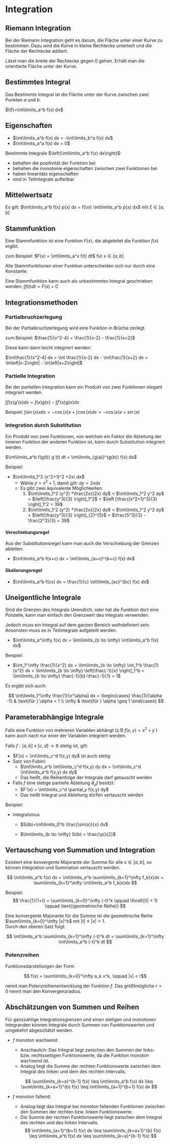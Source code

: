 # Integration

## Riemann Integration

Bei der Riemann Integration geht es darum, die Fläche unter einer Kurve zu bestimmen. Dazu wird die Kurve in kleine Rechtecke unterteilt und die Fläche der Rechtecke addiert.

Lässt man die breite der Rechtecke gegen 0 gehen. Erhält man die orientierte Fläche unter der Kurve.

## Bestimmtes Integral

Das Bestimmte Integral ist die Fläche unter der Kurve zwischen zwei Punkten $a$ und $b$.

$I(f)=\int\limits_a^b f(x) dx$

## Eigenschaften

- $\int\limits_a^b f(x) dx = -\int\limits_b^a f(x) dx$
- $\int\limits_a^a f(x) dx = 0$

Bestimmte Integrale $\left(\int\limits_a^b f(x) dx\right)$:

- behalten die positivität der Funktion bei
- behalten die monotonie eigenschaften zwischen zwei Funktionen bei
- haben linearitäts eigenschaften
- sind in Teilintegrale aufteilbar

## Mittelwertsatz

Es gilt: $\int\limits_a^b f(x) p(x) dx = f(\xi) \int\limits_a^b p(x) dx$ mit $\xi \in [a,b]$

## Stammfunktion

Eine Stammfunktion ist eine Funktion $F(x)$, die abgeleitet die Funktion $f(x)$ ergibt.

zum Beispiel: $F(x) = \int\limits_a^x f(t) dt$ für $x \in [a,b]$

Alle Stammfunktionen einer Funktion unterscheiden sich nur durch eine Konstante.

Eine Stammfunktion kann auch als unbestimmtes Integral geschrieben werden: $\int f(t) dt = F(x) + C$

## Integrationsmethoden

### Partialbruchzerlegung

Bei der Partialbruchzerlegung wird eine Funktion in Brüche zerlegt.

zum Beispiel: $\frac{1}{x^2-4} = \frac{1}{x-2} - \frac{1}{x+2}$

Diese kann dann leicht integriert werden:

$\int\frac{1}{x^2-4} dx = \int \frac{1}{x-2} dx - \int\frac{1}{x+2} dx = \ln\left|x-2\right| - \ln\left|x+2\right|$

### Partielle Integration

Bei der partiellen Integration kann ein Produkt von zwei Funktionen elegant integriert werden.

$\int f(x) g'(x) dx = f(x) g(x) - \int f'(x) g(x) dx$

Beispiel: $\int \sin(x) x dx = -\cos(x) x + \int \cos(x) dx = -\cos(x) x + \sin(x)$

### Integration durch Substitution

Ein Produkt von zwei Funktionen, von welchen ein Faktor die Ableitung der inneren Funktion der anderen Funktion ist, kann durch Substitution integriert werden.

$\int\limits_a^b f(g(t)) g'(t) dt = \int\limits_{g(a)}^{g(b)} f(x) dx$

Beispiel:

- $\int\limits_1^2 (x^2+1)^2 *2x\ dx$
  - Wähle $y=x^2+1$, damit gilt: $dy=2x dx$
  - Es gibt zwei äquivalente Möglichkeiten:
      1. $\int\limits_1^2 (y^2) *\frac{2x}{2x} dy$ = $\int\limits_1^2 y^2 dy$ = $\left[\frac{y^3}{3} \right]_1^2$ = $\left [\frac{(x^2+1)^3}{3} \right]_1^2 = 39$
      2. $\int\limits_1^2 (y^2) *\frac{2x}{2x} dy$ = $\int\limits_1^2 y^2 dy$ = $\left[\frac{y^3}{3} \right]_{2}^{5}$ = $\frac{5^3}{3} - \frac{2^3}{3} = 39$

#### Verschiebungsregel

Aus der Substitutionsregel kann man auch die Verschiebung der Grenzen ableiten:

- $\int\limits_a^b f(x+c) dx = \int\limits_{a+c}^{b+c} f(x) dx$

#### Skalierungsregel

- $\int\limits_a^b f(cx) dx = \frac{1}{c} \int\limits_{ac}^{bc} f(x) dx$

## Uneigentliche Integrale

Sind die Grenzen des Integrals Unendlich, oder hat die Funktion dort eine Polstelle, kann man einfach den Grenzwert des Integrals
verwenden.

Jedoch muss ein Integral auf dem ganzen Bereich wolhdefiniert sein. Ansonsten muss es in Teilintegrale aufgeteilt werden.

- $\int\limits_a^\infty f(x) dx = \lim\limits_{b \to \infty} \int\limits_a^b f(x) dx$

Beispiel:

- $\int_1^\infty \frac{1}{x^2} dx = \lim\limits_{b \to \infty} \int_1^b \frac{1}{x^2} dx = \lim\limits_{b \to \infty} \left[\frac{-1}{x} \right]_1^b = \lim\limits_{b \to \infty} \frac{-1}{b}-\frac{-1}{1} = 1$

Es ergibt sich auch:

$$
\int\limits_1^\infty \frac{1}{x^\alpha} dx =
 \begin{cases}
    \frac{1}{\alpha -1} & \text{für } \alpha < 1 \\
    \infty & \text{für } \alpha \geq 1
 \end{cases}
$$

## Parameterabhängige Integrale

Falls eine Funktion von mehreren Variablen abhängt (z.B $f(x,y)=x^2+y$ ) kann auch nach nur einer der Variablen integriert werden.

Falls $f:[a,b] \times [c,d] \to \mathbb{R}$ stetig ist, gilt:

- $F(x) = \int\limits_c^d f(x,y) dy$ ist auch stetig
- Satz von Fubini:
  - $\int\limits_a^b \int\limits_c^d f(x,y) dy dx = \int\limits_c^d \int\limits_a^b f(x,y) dx dy$
  - Das heißt, die Reihenfolge der Integrale darf getauscht werden
- Falls $f$ eine stetige partielle Ableitung $\partial_y f$ besitzt:
  - $F'(x) = \int\limits_c^d \partial_y f(x,y) dy$
  - Das heißt Integral und Ableitung dürfen vertauscht werden

Beispiel:

- Integralsinus

  - $Si(b)=\int\limits_0^b \frac{\sin(x)}{x} dx$

  - $\lim\limits_{b \to \infty} Si(b) = \frac{\pi}{2}$

## Vertauschung von Summation und Integration

Existiert eine konvergente Majorante der Summe für alle $x \in [a, b]$, so können Integration und Summation vertauscht werden.

$$
\int\limits_a^b f(x) dx =
\int\limits_a^b \sum\limits_{k=1}^\infty f_k(x)dx =
\sum\limits_{k=1}^\infty \int\limits_a^b f_k(x)dx
$$

Beispiel:
$$
  \frac{1}{1+t} = \sum\limits_{k=0}^\infty (-t)^k \qquad \forall{|t| < 1} \qquad \text{(geometrische Reihe)}
$$

Eine konvergente Majorante für die Summe ist die geometrische Reihe $\sum\limits_{k=0}^\infty |x|^k$ mit $|t| \leq |x| < 1$. \
Durch den oberen Satz folgt:

$$
\int\limits_a^b \sum\limits_{k=1}^\infty (-t)^k dt =
\sum\limits_{k=1}^\infty \int\limits_a^b (-t)^k dt
$$

### Potenzreihen

Funktionsdarstellungen der Form

$$ f(x) = \sum\limits_{k=0}^\infty a_k x^k, \qquad |x| < r$$

nennt man Potenzreihenentwicklung der Funktion $f$.
Das größtmögliche $r>0$ nennt man den Konvergenzradius.

## Abschätzungen von Summen und Reihen

Für ganzzahlige Integrationsgrenzen und einen stetigen und monotonen Integranden können Integrale durch Summen von Funktionswerten und umgekehrt abgeschätzt werden.

- $f$ monoton wachsend:
  
  - Anschaulich: Das Integral liegt zwischen den Summen der links- bzw. rechtsseitigen Funktionswerte, da die Funktion monoton wachsend ist.
  - Analog liegt die Summe der rechten Funktionswerte zwischen dem Integral des linken und dem des rechten Intervalls.

  $$
  \sum\limits_{k=a}^{b-1} f(x) \leq
  \int\limits_a^b f(x) dx \leq
  \sum\limits_{k=a+1}^{b} f(x) \leq
  \int\limits_{a+1}^{b+1} f(x) dx
  $$
  
- $f$ monoton fallend:

  - Analog liegt das Integral bei monoton fallenden Funktionen zwischen den Summen der rechten bzw. linken Funktionswerte.
  - Die Summe der rechten Funktionswerte liegt zwischen dem Integral des rechten und des linken Intervalls.
  $$
  \int\limits_{a+1}^{b+1} f(x) dx \leq
  \sum\limits_{k=a+1}^{b} f(x) \leq
  \int\limits_a^b f(x) dx \leq
  \sum\limits_{k=a}^{b-1} f(x)
  $$

